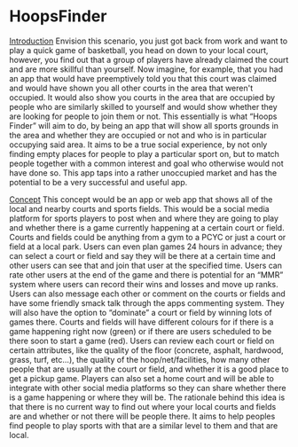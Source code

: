 # HoopsFinder


<u>Introduction</u>
Envision this scenario, you just got back from work and want to play a quick game of basketball, you head on down to your local court, however, you find out that a group of players have already claimed the court and are more skillful than yourself. Now imagine, for example, that you had an app that would have preemptively told you that this court was claimed and would have shown you all other courts in the area that weren't occupied. It would also show you courts in the area that are occupied by people who are similarly skilled to yourself and would show whether they are looking for people to join them or not. This essentially is what “Hoops Finder” will aim to do, by being an app that will show all sports grounds in the area and whether they are occupied or not and who is in particular occupying said area. It aims to be a true social experience, by not only finding empty places for people to play a particular sport on, but to match people together with a common interest and goal who otherwise would not have done so. This app taps into a rather unoccupied market and has the potential to be a very successful and useful app.

<u>Concept</u> 
This concept would be an app or web app that shows all of the local and nearby courts and sports fields. This would be a social media platform for sports players to post when and where they are going to play and whether there is a game currently happening at a certain court or field. Courts and fields could be anything from a gym to a PCYC or just a court or field at a local park. Users can even plan games 24 hours in advance; they can select a court or field and say they will be there at a certain time and other users can see that and join that user at the specified time. Users can rate other users at the end of the game and there is potential for an “MMR” system where users can record their wins and losses and move up ranks. Users can also message each other or comment on the courts or fields and have some friendly smack talk through the apps commenting system. They will also have the option to “dominate” a court or field by winning lots of games there. Courts and fields will have different colours for if there is a game happening right now (green) or if there are users scheduled to be there soon to start a game (red). Users can review each court or field on certain attributes, like the quality of the floor (concrete, asphalt, hardwood, grass, turf, etc...), the quality of the hoop/net/facilities, how many other people that are usually at the court or field, and whether it is a good place to get a pickup game. Players can also set a home court and will be able to integrate with other social media platforms so they can share whether there is a game happening or where they will be. The rationale behind this idea is that there is no current way to find out where your local courts and fields are and whether or not there will be people there. It aims to help peoples find people to play sports with that are a similar level to them and that are local.
